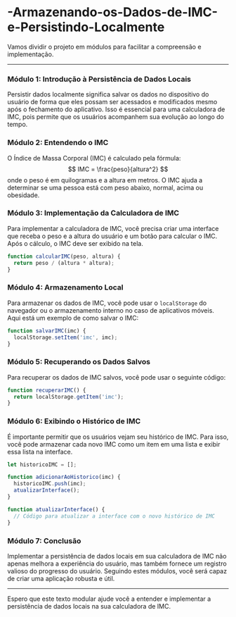 # -Armazenando-os-Dados-de-IMC-e-Persistindo-Localmente

Vamos dividir o projeto em módulos para facilitar a compreensão e implementação.

---

### Módulo 1: Introdução à Persistência de Dados Locais
Persistir dados localmente significa salvar os dados no dispositivo do usuário de forma que eles possam ser acessados e modificados mesmo após o fechamento do aplicativo. Isso é essencial para uma calculadora de IMC, pois permite que os usuários acompanhem sua evolução ao longo do tempo.

### Módulo 2: Entendendo o IMC
O Índice de Massa Corporal (IMC) é calculado pela fórmula:
$$ IMC = \frac{peso}{altura^2} $$
onde o peso é em quilogramas e a altura em metros. O IMC ajuda a determinar se uma pessoa está com peso abaixo, normal, acima ou obesidade.

### Módulo 3: Implementação da Calculadora de IMC
Para implementar a calculadora de IMC, você precisa criar uma interface que receba o peso e a altura do usuário e um botão para calcular o IMC. Após o cálculo, o IMC deve ser exibido na tela.

```javascript
function calcularIMC(peso, altura) {
  return peso / (altura * altura);
}
```

### Módulo 4: Armazenamento Local
Para armazenar os dados de IMC, você pode usar o `localStorage` do navegador ou o armazenamento interno no caso de aplicativos móveis. Aqui está um exemplo de como salvar o IMC:

```javascript
function salvarIMC(imc) {
  localStorage.setItem('imc', imc);
}
```

### Módulo 5: Recuperando os Dados Salvos
Para recuperar os dados de IMC salvos, você pode usar o seguinte código:

```javascript
function recuperarIMC() {
  return localStorage.getItem('imc');
}
```

### Módulo 6: Exibindo o Histórico de IMC
É importante permitir que os usuários vejam seu histórico de IMC. Para isso, você pode armazenar cada novo IMC como um item em uma lista e exibir essa lista na interface.

```javascript
let historicoIMC = [];

function adicionarAoHistorico(imc) {
  historicoIMC.push(imc);
  atualizarInterface();
}

function atualizarInterface() {
  // Código para atualizar a interface com o novo histórico de IMC
}
```

### Módulo 7: Conclusão
Implementar a persistência de dados locais em sua calculadora de IMC não apenas melhora a experiência do usuário, mas também fornece um registro valioso do progresso do usuário. Seguindo estes módulos, você será capaz de criar uma aplicação robusta e útil.

---

Espero que este texto modular ajude você a entender e implementar a persistência de dados locais na sua calculadora de IMC.
